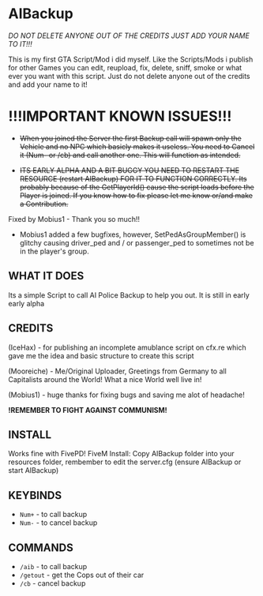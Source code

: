 # AIBackup
*DO NOT DELETE ANYONE OUT OF THE CREDITS JUST ADD YOUR NAME TO IT!!!*

This is my first GTA Script/Mod i did myself. Like the Scripts/Mods i publish for other Games you can edit, reupload, fix, delete, sniff, smoke or what ever you want with this script. Just do not delete anyone out of the credits and add your name to it!

# !!!IMPORTANT KNOWN ISSUES!!!
- ~~When you joined the Server the first Backup call will spawn only the Vehicle and no NPC which basicly makes it useless. You need to Cancel it (Num- or /cb) and call another one. This will function as intended.~~

- ~~ITS EARLY ALPHA AND A BIT BUGGY YOU NEED TO RESTART THE RESOURCE (restart AIBackup) FOR IT TO FUNCTION CORRECTLY. Its probably because of the GetPlayerId() cause the script loads before the Player is joined. If you know how to fix please let me know or/and make a Contribution.~~ 

Fixed by Mobius1 - Thank you so much!!

- Mobius1 added a few bugfixes, however, SetPedAsGroupMember() is glitchy causing driver_ped and / or passenger_ped to sometimes not be in the player's group.

## WHAT IT DOES
Its a simple Script to call AI Police Backup to help you out. It is still in early early alpha

## CREDITS 

(IceHax) - for publishing an incomplete amublance script on cfx.re which gave me the idea and basic structure to create this script

(Mooreiche) - Me/Original Uploader, Greetings from Germany to all Capitalists around the World! What a nice World well live in! 

(Mobius1) - huge thanks for fixing bugs and saving me alot of headache!



**!REMEMBER TO FIGHT AGAINST COMMUNISM!**

## INSTALL 

Works fine with FivePD! FiveM Install: Copy AIBackup folder into your resources folder, rembember to edit the server.cfg (ensure AIBackup or start AIBackup)


## KEYBINDS  
- `Num+` - to call backup
- `Num-` - to cancel backup

## COMMANDS 

- `/aib` - to call backup
- `/getout` - get the Cops out of their car
- `/cb` - cancel backup
